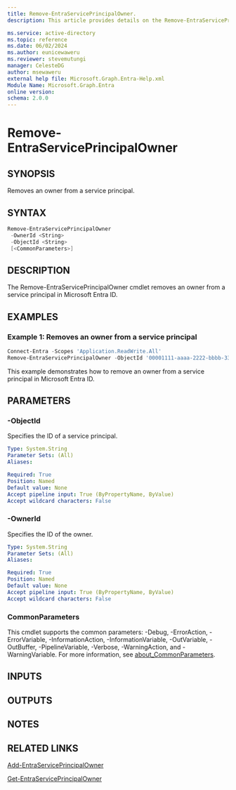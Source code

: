 ```yaml
---
title: Remove-EntraServicePrincipalOwner.
description: This article provides details on the Remove-EntraServicePrincipalOwner command.

ms.service: active-directory
ms.topic: reference
ms.date: 06/02/2024
ms.author: eunicewaweru
ms.reviewer: stevemutungi
manager: CelesteDG
author: msewaweru
external help file: Microsoft.Graph.Entra-Help.xml
Module Name: Microsoft.Graph.Entra
online version:
schema: 2.0.0
---
```


# Remove-EntraServicePrincipalOwner

## SYNOPSIS

Removes an owner from a service principal.

## SYNTAX

```powershell
Remove-EntraServicePrincipalOwner 
 -OwnerId <String> 
 -ObjectId <String> 
 [<CommonParameters>]
```

## DESCRIPTION

The Remove-EntraServicePrincipalOwner cmdlet removes an owner from a service principal in Microsoft Entra ID.

## EXAMPLES

### Example 1: Removes an owner from a service principal

```powershell
Connect-Entra -Scopes 'Application.ReadWrite.All'
Remove-EntraServicePrincipalOwner -ObjectId '00001111-aaaa-2222-bbbb-3333cccc4444' -OwnerId 'bbbbbbbb-1111-2222-3333-cccccccccccc'
```

This example demonstrates how to remove an owner from a service principal in Microsoft Entra ID.

## PARAMETERS

### -ObjectId

Specifies the ID of a service principal.

```yaml
Type: System.String
Parameter Sets: (All)
Aliases:

Required: True
Position: Named
Default value: None
Accept pipeline input: True (ByPropertyName, ByValue)
Accept wildcard characters: False
```

### -OwnerId

Specifies the ID of the owner.

```yaml
Type: System.String
Parameter Sets: (All)
Aliases:

Required: True
Position: Named
Default value: None
Accept pipeline input: True (ByPropertyName, ByValue)
Accept wildcard characters: False
```

### CommonParameters

This cmdlet supports the common parameters: -Debug, -ErrorAction, -ErrorVariable, -InformationAction, -InformationVariable, -OutVariable, -OutBuffer, -PipelineVariable, -Verbose, -WarningAction, and -WarningVariable. For more information, see [about_CommonParameters](https://go.microsoft.com/fwlink/?LinkID=113216).

## INPUTS

## OUTPUTS

## NOTES

## RELATED LINKS

[Add-EntraServicePrincipalOwner](Add-EntraServicePrincipalOwner.md)

[Get-EntraServicePrincipalOwner](Get-EntraServicePrincipalOwner.md)
